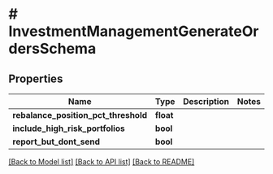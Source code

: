 # # InvestmentManagementGenerateOrdersSchema

## Properties

Name | Type | Description | Notes
------------ | ------------- | ------------- | -------------
**rebalance_position_pct_threshold** | **float** |  |
**include_high_risk_portfolios** | **bool** |  |
**report_but_dont_send** | **bool** |  |

[[Back to Model list]](../../README.md#models) [[Back to API list]](../../README.md#endpoints) [[Back to README]](../../README.md)
